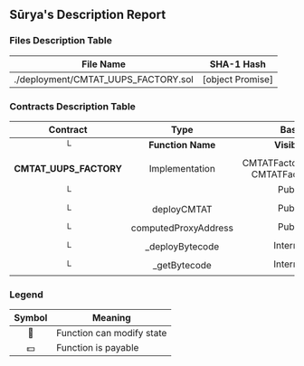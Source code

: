 ## Sūrya's Description Report

### Files Description Table


|  File Name  |  SHA-1 Hash  |
|-------------|--------------|
| ./deployment/CMTAT_UUPS_FACTORY.sol | [object Promise] |


### Contracts Description Table


|  Contract  |         Type        |       Bases      |                  |                 |
|:----------:|:-------------------:|:----------------:|:----------------:|:---------------:|
|     └      |  **Function Name**  |  **Visibility**  |  **Mutability**  |  **Modifiers**  |
||||||
| **CMTAT_UUPS_FACTORY** | Implementation | CMTATFactoryInvariant, CMTATFactoryBase |||
| └ | <Constructor> | Public ❗️ | 🛑  | CMTATFactoryBase |
| └ | deployCMTAT | Public ❗️ | 🛑  | onlyRole |
| └ | computedProxyAddress | Public ❗️ |   |NO❗️ |
| └ | _deployBytecode | Internal 🔒 | 🛑  | |
| └ | _getBytecode | Internal 🔒 |   | |


### Legend

|  Symbol  |  Meaning  |
|:--------:|-----------|
|    🛑    | Function can modify state |
|    💵    | Function is payable |
